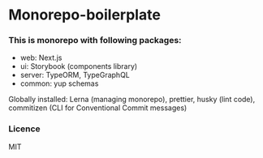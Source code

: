 # Monorepo-boilerplate

### This is monorepo with following packages:
* web: Next.js
* ui: Storybook (components library)
* server: TypeORM, TypeGraphQL
* common: yup schemas

Globally installed: Lerna (managing monorepo), prettier, husky (lint code), commitizen (CLI for Conventional Commit messages)

### Licence
MIT

